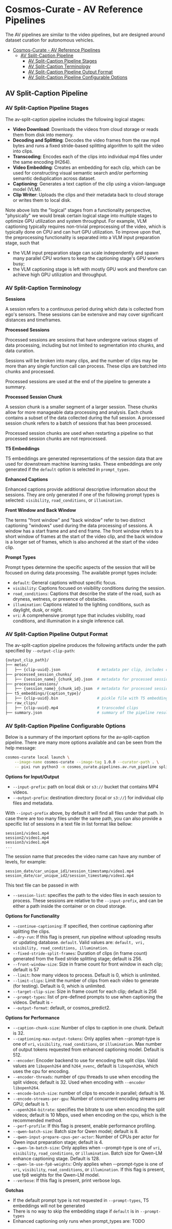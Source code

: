 # Cosmos-Curate - AV Reference Pipelines

The AV pipelines are similar to the video pipelines, but are designed around dataset curation for autonomous vehicles.

- [Cosmos-Curate - AV Reference Pipelines](#cosmos-curate---av-reference-pipelines)
  - [AV Split-Caption Pipeline](#av-split-caption-pipeline)
    - [AV Split-Caption Pipeline Stages](#av-split-caption-pipeline-stages)
    - [AV Split-Caption Terminology](#av-split-caption-terminology)
    - [AV Split-Caption Pipeline Output Format](#av-split-caption-pipeline-output-format)
    - [AV Split-Caption Pipeline Configurable Options](#av-split-caption-pipeline-configurable-options)

## AV Split-Caption Pipeline

### AV Split-Caption Pipeline Stages

The av-split-caption pipeline includes the following logical stages:
- **Video Download**: Downloads the videos from cloud storage or reads them from disk into memory.
- **Decoding and Splitting**: Decodes the video frames from the raw mp4 bytes and runs a fixed stride-based splitting algorithm to split the video into clips.
- **Transcoding**: Encodes each of the clips into individual mp4 files under the same encoding (H264).
- **Video Embedding**: Creates an embedding for each clip, which can be used for constructing visual semantic search and/or performing semantic deduplication across dataset.
- **Captioning**: Generates a text caption of the clip using a vision-language model (VLM).
- **Clip Writer**: Uploads the clips and their metadata back to cloud storage or writes them to local disk.

Note above lists the "logical" stages from a functionality perspective,
"physically" we would break certain logical stage into multiple stages to optimize GPU utilization and system throughput.
For example, VLM captioning typically requires non-trivial preprocessing of the video, which is typically done on CPU and can hurt GPU utilization.
To improve upon that, the preprocessing functionality is separated into a VLM input preparation stage, such that
- the VLM input preparation stage can scale independently and spawn many parallel CPU workers to keep the captioning stage's GPU workers busy;
- the VLM captioning stage is left with mostly GPU work and therefore can achieve high GPU utilization and throughput.

### AV Split-Caption Terminology

**Sessions**

A session refers to a continuous period during which data is collected from ego's sensors. These sessions can be extensive and may cover significant distances and timeframes.

**Processed Sessions**

Processed sessions are sessions that have undergone various stages of data processing, including but not limited to segmentation into chunks, and data curation.

Sessions will be broken into many clips, and the number of clips may be more than any single function call can process. These clips are batched into chunks and processed.

Processed sessions are used at the end of the pipeline to generate a summary.

**Processed Session Chunk**

A session chunk is a smaller segment of a larger  session. These chunks allow for more manageable data processing and analysis. Each chunk contains a subset of the data collected during the full session. A processed session chunk refers to a batch of sessions that has been processed.

Processed session chunks are used when restarting a pipeline so that processed session chunks are not reprocessed.

**T5 Embeddings**

T5 embeddings are generated representations of the session data that are used for downstream machine learning tasks. These embeddings are only generated if the `default` option is selected in `prompt_types`.

**Enhanced Captions**

Enhanced captions provide additional descriptive information about the sessions. They are only generated if one of the following prompt types is selected: `visibility`, `road_conditions`, or `illumination`.

**Front Window and Back Window**

The terms "front window" and "back window" refer to two distinct captioning "windows" used during the data processing of sessions. A window has a start frame and and end frame. The front window refers to a short window of frames at the start of the video clip, and the back window is a longer set of frames, which is also anchored at the start of the video clip.

**Prompt Types**

Prompt types determine the specific aspects of the session that will be focused on during data processing. The available prompt types include:

- `default`: General captions without specific focus.
- `visibility`: Captions focused on visibility conditions during the session.
- `road_conditions`: Captions that describe the state of the road, such as dryness, wetness, or presence of obstacles.
- `illumination`: Captions related to the lighting conditions, such as daylight, dusk, or night.
- `vri`: A comprehensive prompt type that includes visibility, road conditions, and illumination in a single inference call.

### AV Split-Caption Pipeline Output Format

The av-split-caption pipeline produces the following artifacts under the path specified by `--output-clip-path`:

```bash
{output_clip_path}/
├── metas/
│   ├── {clip-uuid}.json                # metadata per clip, includes captions
├── processed_session_chunks/
│   ├── {session_name}_{chunk_id}.json  # metadata for processed session chunks
├── processed_sessions/
│   ├── {session_name}_{chunk_id}.json  # metadata for processed session chunks
├── t5_embeddings/{caption_type}/
│   ├── {clip-uuid}.bin                 # pickle file with T5 embeddings for the caption type
├── raw_clips/
│   ├── {clip-uuid}.mp4                 # transcoded clips
├── summary.json                        # summary of the pipeline results
```

### AV Split-Caption Pipeline Configurable Options

Below is a summary of the important options for the av-split-caption pipeline. There are many more options available and can be seen from the help message:

```bash
cosmos-curate local launch \
    --image-name cosmos-curate --image-tag 1.0.0 --curator-path . \
    -- pixi run python3 -m cosmos_curate.pipelines.av.run_pipeline split --help
```

**Options for Input/Output**

- `--input-prefix`: path on local disk or `s3://` bucket that contains MP4 videos.
- `--output-prefix`: destination directory (local or `s3://`) for individual clip files and metadata.

With `--input-prefix` above, by default it will find all files under that path.
In case there are too many files under the same path, you can also provide a specific list of sessions in a text file in list format like bellow:

```
session1/video1.mp4
session2/video1.mp4
session3/video1.mp4
...
```

The session name that precedes the video name can have any number of levels, for example:

```
session_date/car_unique_id1/session_timestamp/video1.mp4
session_date/car_unique_id2/session_timestamp/video1.mp4
```

This text file can be passed in with
- `--session-list`: specifies the path to the video files in each session to process. These sessions are relative to the `--input-prefix`, and can be either a path inside the container or on cloud storage.

**Options for Functionality**


- `--continue-captioning`: If specified, then continue captioning after splitting the clips.
- `--dry-run`: If this flag is present, run pipeline without uploading results or updating database.
`default`. Valid values are: `default, vri, visibility, road_conditions, illumination`.
- `--fixed-stride-split-frames`: Duration of clips (in frame count) generated from the fixed stride splitting stage; default is 256.
- `--front-window-size`: Size in frame count for front window in each clip; default is 57
- `--limit`: how many videos to process. Default is 0, which is unlimited.
- `--limit-clips`: Limit the number of clips from each video to generate (for testing). Default is 0, which is unlimited.
- `--target-clip-size`: Size in frame count for each clip; default is 256
- `--prompt-types`: list of pre-defined prompts to use when captioning the videos. Default is - 
- `--output-format`: default, or cosmos_predict2.

**Options for Performance**

- `--caption-chunk-size`: Number of clips to caption in one chunk. Default is 32.
- `--captioning-max-output-tokens`: Only applies when --prompt-type is one of `vri`, `visibility`, `road_conditions`, or `illumination`. Max number of output tokens requested from enhanced captioning model. Default is 512.
- `--encoder`: Encoder backend to use for encoding the split clips. Valid values are `libopenh264` and `h264_nvenc`, default is `libopenh264`, which uses the cpu for encoding.
- `--encoder-threads`: number of cpu threads to use when encoding the split videos; default is 32. Used when encoding with `--encoder libopenh264`.
- `--encode-batch-size`: number of clips to encode in parallel; default is 16.
- `--encode-streams-per-gpu`: Number of concurrent encoding streams per GPU; default is 1.
- `--openh264-bitrate`: specifies the bitrate to use when encoding the split videos; default is 10 Mbps, used when encoding on the cpu, which is the recommended method.
- `--perf-profile`: If this flag is present, enable performance profiling.
- `--qwen-batch-size`: Batch size for Qwen model; default is 8.
- `--qwen-input-prepare-cpus-per-actor`: Number of CPUs per actor for Qwen input preparation stage; default is 4.
- `--qwen-lm-batch-size`: Only applies when --prompt-type is one of `vri`, `visibility`, `road_conditions`, or `illumination`. Batch size for Qwen-LM enhance captioning stage. Default is 128.
- `--qwen-lm-use-fp8-weights`: Only applies when --prompt-type is one of `vri`, `visibility`, `road_conditions`, or `illumination`. If this flag is present, use fp8 weights for the Qwen-LM model.
- `--verbose`: If this flag is present, print verbose logs.

**Gotchas**

* If the default prompt type is not requested in `--prompt-types`, T5 embeddings will not be generated
* There is no way to skip the embedding stage if `default` is in `--prompt-types`
* Enhanced captioning only runs when prompt_types are: TODO